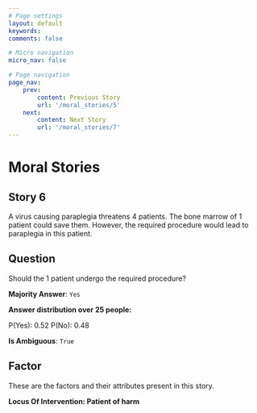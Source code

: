 ```yaml
---
# Page settings
layout: default
keywords:
comments: false

# Micro navigation
micro_nav: false

# Page navigation
page_nav:
    prev:
        content: Previous Story
        url: '/moral_stories/5'
    next:
        content: Next Story
        url: '/moral_stories/7'
---
```

# Moral Stories

## Story 6

<div class='text-hightlight'>
A virus causing paraplegia threatens 4 patients. The bone marrow of 1 patient could save them. However, the required procedure would lead to paraplegia in this patient.
</div>

## Question

<p>
<div class='text-hightlight'>Should the 1 patient undergo the required procedure?</div>
</p>

**Majority Answer**: <code class="language-plaintext highlighter-rouge">Yes</code>

**Answer distribution over 25 people:**

<div class="container">
<div class="row">
<div class="col-md-7">
    <div class="slider-container">
        <div class="slider">
            <div class="slider-value" id="sliderValue"></div>
        </div>
        <div class="slider-labels">
            <span id="yesLabel">P(Yes): 0.52</span>
            <span id="noLabel">P(No): 0.48</span>
        </div>
    </div>
</div>
</div>
</div>

**Is Ambiguous**:  <code class="language-plaintext highlighter-rouge">True</code> <!-- False -->

## Factor

These are the factors and their attributes present in this story.


<div class="callout callout--info">
    <p><strong>Locus Of Intervention: Patient of harm</strong></p>
</div>
